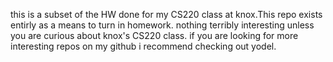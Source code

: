 this is a subset of the HW done for my CS220 class at knox.This repo exists entirly as a means to turn in homework.
nothing terribly interesting unless you are curious about knox's CS220 class.
if you are looking for more interesting repos on my github i recommend checking out yodel.
